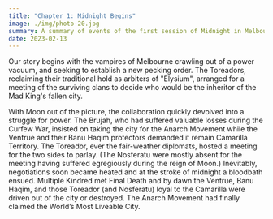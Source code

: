 ```yaml
---
title: "Chapter 1: Midnight Begins"
image: ./img/photo-20.jpg
summary: A summary of events of the first session of Midnight in Melbourne.
date: 2023-02-13
---
```


Our story begins with the vampires of Melbourne crawling out of a power vacuum, and seeking to establish a new pecking order. The Toreadors, reclaiming their traditional hold as arbiters of "Elysium", arranged for a meeting of the surviving clans to decide who would be the inheritor of the Mad King's fallen city. 

With Moon out of the picture, the collaboration quickly devolved into a struggle for power. The Brujah, who had suffered valuable losses during the Curfew War, insisted on taking the city for the Anarch Movement while the Ventrue and their Banu Haqim protectors demanded it remain Camarilla Territory. The Toreador, ever the fair-weather diplomats, hosted a meeting for the two sides to parlay. (The Nosferatu were mostly absent for the meeting having suffered egregiously during the reign of Moon.) Inevitably, negotiations soon became heated and at the stroke of midnight a bloodbath ensued. Multiple Kindred met Final Death and by dawn the Ventrue, Banu Haqim, and those Toreador (and Nosferatu) loyal to the Camarilla were driven out of the city or destroyed. The Anarch Movement had finally claimed the World’s Most Liveable City.

